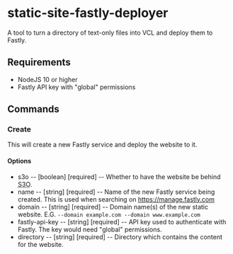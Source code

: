 # static-site-fastly-deployer

A tool to turn a directory of text-only files into VCL and deploy them to Fastly.

## Requirements

- NodeJS 10 or higher
- Fastly API key with "global" permissions

## Commands

### Create

This will create a new Fastly service and deploy the website to it.

#### Options

- s3o -- [boolean] [required] -- Whether to have the website be behind <abbr title="FT Staff Single Sign On">S3O</abbr>.
- name -- [string] [required] -- Name of the new Fastly service being created. This is used when searching on https://manage.fastly.com
- domain -- [string] [required] -- Domain name(s) of the new static website. E.G. `--domain example.com --domain www.example.com`
- fastly-api-key -- [string] [required] -- API key used to authenticate with Fastly. The key would need "global" permissions.
- directory -- [string] [required] -- Directory which contains the content for the website.

